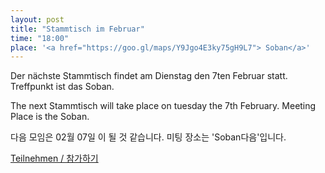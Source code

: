 ```yaml
---
layout: post
title: "Stammtisch im Februar"
time: "18:00"
place: '<a href="https://goo.gl/maps/Y9Jgo4E3ky75gH9L7"> Soban</a>'
---
```


Der nächste Stammtisch findet am Dienstag den 7ten Februar statt. Treffpunkt ist das Soban.

The next Stammtisch will take place on tuesday the 7th February. Meeting Place is the Soban.

다음 모임은 02월 07일 이 될 것 같습니다. 미팅 장소는 'Soban다음'입니다.

[Teilnehmen / 참가하기](https://nuudel.digitalcourage.de/yxkd3MSbAA8sh8rX)
